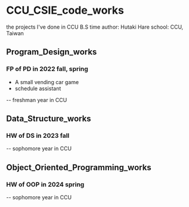 # CCU_CSIE_code_works
the projects I've done in CCU B.S time
author: Hutaki Hare
school: CCU, Taiwan

## Program_Design_works
### FP of PD in 2022 fall, spring
+ A small vending car game
+ schedule assistant

-- freshman year in CCU

## Data_Structure_works
### HW of DS in 2023 fall

-- sophomore year in CCU

## Object_Oriented_Programming_works

### HW of OOP in 2024 spring

-- sophomore year in CCU




